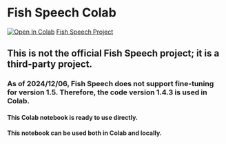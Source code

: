 # Fish Speech Colab
<a href="https://colab.research.google.com/drive/1trBvrdgyI-Ntd45ZnlT5lhGsI_HnKjC1?usp=sharing" target="_parent"><img src="https://colab.research.google.com/assets/colab-badge.svg" alt="Open In Colab"/></a>
<a href="https://github.com/fishaudio/fish-speech">Fish Speech Project</a>
## This is not the official Fish Speech project; it is a third-party project.
### As of 2024/12/06, Fish Speech does not support fine-tuning for version 1.5. Therefore, the code version 1.4.3 is used in Colab.
#### This Colab notebook is ready to use directly.
#### This notebook can be used both in Colab and locally.
